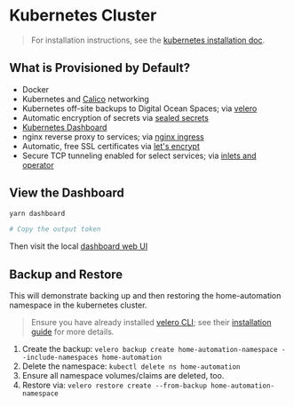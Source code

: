 # Kubernetes Cluster

> For installation instructions, see the [kubernetes installation doc](./kubernetes-cluster-setup.md).

## What is Provisioned by Default?

- Docker
- Kubernetes and [Calico](https://docs.projectcalico.org/about/about-calico) networking
- Kubernetes off-site backups to Digital Ocean Spaces; via [velero](https://velero.io/)
- Automatic encryption of secrets via [sealed secrets](https://engineering.bitnami.com/articles/sealed-secrets.html)
- [Kubernetes Dashboard](https://kubernetes.io/docs/tasks/access-application-cluster/web-ui-dashboard/)
- nginx reverse proxy to services; via [nginx ingress](https://kubernetes.github.io/ingress-nginx/)
- Automatic, free SSL certificates via [let's encrypt](https://letsencrypt.org/)
- Secure TCP tunneling enabled for select services; via [inlets and operator](https://inlets.dev/)

## View the Dashboard

```bash
yarn dashboard

# Copy the output token
```

Then visit the local [dashboard web UI](http://localhost:8001/api/v1/namespaces/kubernetes-dashboard/services/https:kubernetes-dashboard:/proxy/#/login)

## Backup and Restore

This will demonstrate backing up and then restoring the home-automation namespace in the kubernetes cluster.

> Ensure you have already installed [velero CLI](https://velero.io/docs/v1.5/basic-install/); see their [installation guide](https://velero.io/docs/v1.5/basic-install/) for more details.

1. Create the backup: `velero backup create home-automation-namespace --include-namespaces home-automation`
1. Delete the namespace: `kubectl delete ns home-automation`
1. Ensure all namespace volumes/claims are deleted, too.
1. Restore via: `velero restore create --from-backup home-automation-namespace`
